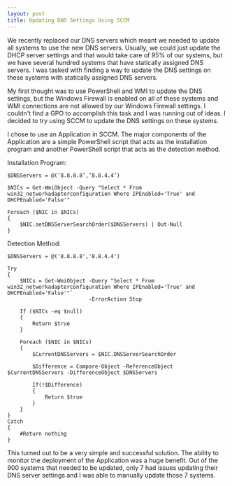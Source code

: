 ```yaml
---
layout: post
title: Updating DNS Settings Using SCCM
---
```


We recently replaced our DNS servers which meant we needed to update all systems to use the new DNS servers.  Usually, we could just update the DHCP server settings and that would take care of 95% of our systems, but we have several hundred systems that have statically assigned DNS servers.  I was tasked with finding a way to update the DNS settings on these systems with statically assigned DNS servers.  

My first thought was to use PowerShell and WMI to update the DNS settings, but the Windows Firewall is enabled on all of these systems and WMI connections are not allowed by our Windows Firewall settings.  I couldn't find a GPO to accomplish this task and I was running out of ideas.  I decided to try using SCCM to update the DNS settings on these systems.

I chose to use an Application in SCCM.  The major components of the Application are a simple PowerShell script that acts as the installation program and another PowerShell script that acts as the detection method.

Installation Program:  
```
$DNSServers = @(‘8.8.8.8’,’8.8.4.4’)

$NICs = Get-WmiObject -Query "Select * From win32_networkadapterconfiguration Where IPEnabled='True' and DHCPEnabled='False'"

Foreach ($NIC in $NICs)
{
    $NIC.setDNSServerSearchOrder($DNSServers) | Out-Null
}
```
Detection Method:
```
$DNSServers = @('8.8.8.8','8.8.4.4')

Try
{
    $NICs = Get-WmiObject -Query "Select * From win32_networkadapterconfiguration Where IPEnabled='True' and DHCPEnabled='False'"`
                          -ErrorAction Stop

    If ($NICs -eq $null)
    {
        Return $true
    }

    Foreach ($NIC in $NICs)
    {
        $CurrentDNSServers = $NIC.DNSServerSearchOrder

        $Difference = Compare-Object -ReferenceObject $CurrentDNSServers -DifferenceObject $DNSServers

        If(!$Difference)
        {
            Return $true   
        }
    }
}
Catch
{
    #Return nothing
}
```
This turned out to be a very simple and successful solution.  The ability to monitor the deployment of the Application was a huge benefit.  Out of the 900 systems that needed to be updated, only 7 had issues updating their DNS server settings and I was able to manually update those 7 systems.

